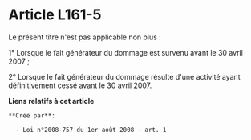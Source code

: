 # Article L161-5

Le présent titre n'est pas applicable non plus : 

1° Lorsque le fait générateur du dommage est survenu avant le 30 avril 2007 ; 

2° Lorsque le fait générateur du dommage résulte d'une activité ayant définitivement cessé avant le 30 avril 2007.

**Liens relatifs à cet article**

	**Créé par**:

	  - Loi n°2008-757 du 1er août 2008 - art. 1

